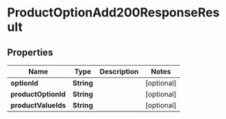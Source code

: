 

# ProductOptionAdd200ResponseResult

## Properties

Name | Type | Description | Notes
------------ | ------------- | ------------- | -------------
**optionId** | **String** |  |  [optional]
**productOptionId** | **String** |  |  [optional]
**productValueIds** | **String** |  |  [optional]




